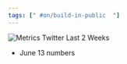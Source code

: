 ```yaml
---
tags: [" #on/build-in-public  "]
---
```

![Metrics Twitter Last 2 Weeks](Metrics%20Twitter%20Last%202%20Weeks.png)
- June 13 numbers